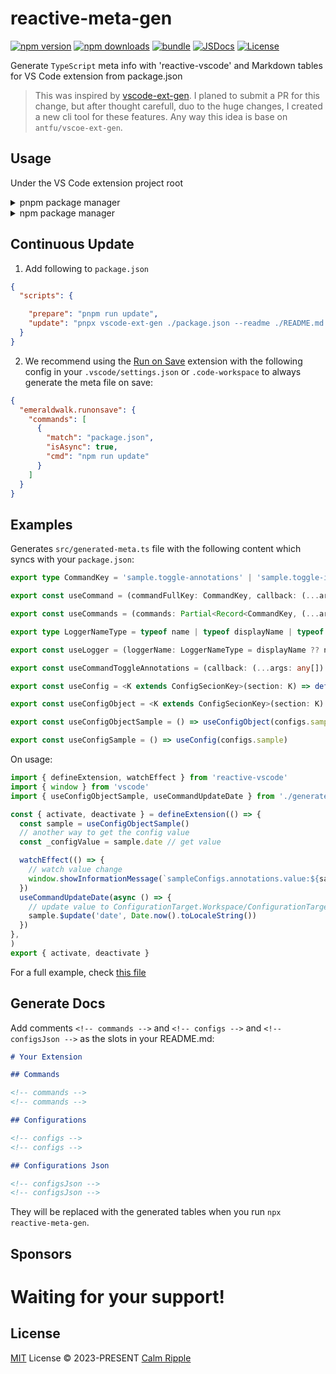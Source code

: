# reactive-meta-gen

[![npm version][npm-version-src]][npm-version-href]
[![npm downloads][npm-downloads-src]][npm-downloads-href]
[![bundle][bundle-src]][bundle-href]
[![JSDocs][jsdocs-src]][jsdocs-href]
[![License][license-src]][license-href]

Generate `TypeScript` meta info with 'reactive-vscode' and Markdown tables for VS Code extension from package.json

> This was inspired by [vscode-ext-gen](https://github.com/antfu/vscode-ext-gen). I planed to submit a PR for this change, but after thought carefull, duo to the huge changes, I created a new cli tool for these features. Any way this idea is base on `antfu/vscoe-ext-gen`.

## Usage

Under the VS Code extension project root
<details>
  <summary>pnpm package manager</summary>

```bash
pnpx reactive-meta-gen
```
</details>
<details>
  <summary>npm package manager</summary>

```bash
npx reactive-meta-gen
```
</details>

## Continuous Update

1. Add following to `package.json`

```json
{
  "scripts": {

    "prepare": "pnpm run update",
    "update": "pnpx vscode-ext-gen ./package.json --readme ./README.md --output ./src/generated-meta.ts"
  }
}
```

2. We recommend using the [Run on Save](https://marketplace.visualstudio.com/items?itemName=emeraldwalk.RunOnSave) extension with the following config in your `.vscode/settings.json` or `.code-workspace` to always generate the meta file on save:

```json
{
  "emeraldwalk.runonsave": {
    "commands": [
      {
        "match": "package.json",
        "isAsync": true,
        "cmd": "npm run update"
      }
    ]
  }
}
```

## Examples

Generates `src/generated-meta.ts` file with the following content which syncs with your `package.json`:

```ts
export type CommandKey = 'sample.toggle-annotations' | 'sample.toggle-inplace' | 'sample.clear-cache' | 'sample.update-date'

export const useCommand = (commandFullKey: CommandKey, callback: (...args: any[]) => any): void => useReactiveCommand(commandFullKey, callback)

export const useCommands = (commands: Partial<Record<CommandKey, (...args: any[]) => any>>): void => useReactiveCommands(commands)

export type LoggerNameType = typeof name | typeof displayName | typeof extensionId

export const useLogger = (loggerName: LoggerNameType = displayName ?? name ?? extensionId, getPrefix?: ((type: string) => string) | null) => useReactiveLogger(loggerName, { getPrefix })

export const useCommandToggleAnnotations = (callback: (...args: any[]) => any) => useCommand(commands.toggleAnnotations, callback)

export const useConfig = <K extends ConfigSecionKey>(section: K) => defineConfigs<typeof sampleDefaults[K]>(section, sampleDefaults[section])

export const useConfigObject = <K extends ConfigSecionKey>(section: K) => defineConfigObject<typeof sampleDefaults[K]>(section, sampleDefaults[section])

export const useConfigObjectSample = () => useConfigObject(configs.sample)

export const useConfigSample = () => useConfig(configs.sample)
```

On usage:

```ts
import { defineExtension, watchEffect } from 'reactive-vscode'
import { window } from 'vscode'
import { useConfigObjectSample, useCommandUpdateDate } from './generated-meta'

const { activate, deactivate } = defineExtension(() => {
  const sample = useConfigObjectSample()
  // another way to get the config value
  const _configValue = sample.date // get value

  watchEffect(() => {
    // watch value change
    window.showInformationMessage(`sampleConfigs.annotations.value:${sample.date}`)
  })
  useCommandUpdateDate(async () => {
    // update value to ConfigurationTarget.Workspace/ConfigurationTarget.Global/ConfigurationTarget.WorkspaceFolder
    sample.$update('date', Date.now().toLocaleString())
  })
},
)
export { activate, deactivate }
```

For a full example, check [this file](./test/sampleCase.ts)

## Generate Docs

Add comments `<!-- commands -->` and `<!-- configs -->` and `<!-- configsJson -->` as the slots in your README.md:

```md
# Your Extension

## Commands

<!-- commands -->
<!-- commands -->

## Configurations

<!-- configs -->
<!-- configs -->

## Configurations Json

<!-- configsJson -->
<!-- configsJson -->
```

They will be replaced with the generated tables when you run `npx reactive-meta-gen`.

## Sponsors

<p align="center">

# Waiting for your support!
  <!-- <a href="https://cdn.jsdelivr.net/gh/cnjimbo/static/sponsors.svg">
    <img src='https://cdn.jsdelivr.net/gh/cnjimbo/static/sponsors.svg'/>
  </a> -->
</p>

## License

[MIT](./LICENSE) License © 2023-PRESENT [Calm Ripple](https://github.com/calmripple)

<!-- Badges -->

[npm-version-src]: https://img.shields.io/npm/v/reactive-meta-gen?style=flat&colorA=080f12&colorB=1fa669
[npm-version-href]: https://npmjs.com/package/reactive-meta-gen
[npm-downloads-src]: https://img.shields.io/npm/dm/reactive-meta-gen?style=flat&colorA=080f12&colorB=1fa669
[npm-downloads-href]: https://npmjs.com/package/reactive-meta-gen
[bundle-src]: https://img.shields.io/bundlephobia/minzip/reactive-meta-gen?style=flat&colorA=080f12&colorB=1fa669&label=minzip
[bundle-href]: https://bundlephobia.com/result?p=reactive-meta-gen
[license-src]: https://img.shields.io/npm/l/reactive-meta-gen?style=flat&colorA=080f12&colorB=1fa669
[license-href]: https://github.com/calmripple/reactive-meta-gen/blob/main/LICENSE
[jsdocs-src]: https://img.shields.io/badge/jsdocs-reference-080f12?style=flat&colorA=080f12&colorB=1fa669
[jsdocs-href]: https://www.jsdocs.io/package/reactive-meta-gen
